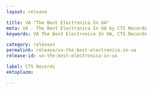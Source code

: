 ```yaml
---
layout: release

title: VA "The Best Electronica In UA"
meta: VA - The Best Electronica In UA by CTS Records
keywords: VA The Best Electronica In UA, CTS Records

category: releases
permalink: release/va-the-best-electronica-in-ua
release-id: va-the-best-electronica-in-ua

label: CTS Records
ektoplazm: 

---
```


